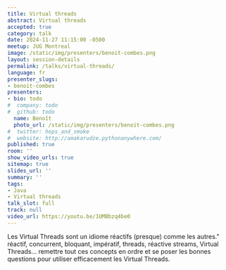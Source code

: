 ```yaml
---
title: Virtual threads
abstract: Virtual threads
accepted: true
category: talk
date: 2024-11-27 11:15:00 -0500
meetup: JUG Montreal
image: /static/img/presenters/benoit-combes.png
layout: session-details
permalink: /talks/virtual-threads/
language: fr
presenter_slugs:
- benoit-combes
presenters:
- bio: todo
#  company: todo
#  github: todo
  name: Benoît
  photo_url: /static/img/presenters/benoit-combes.png
#  twitter: hops_and_smoke
#  website: http://amakarudze.pythonanywhere.com/
published: true
room: ''
show_video_urls: true
sitemap: true
slides_url: ''
summary: ''
tags:
- Java
- Virtual threads
talk_slot: full
track: null
video_url: https://youtu.be/1UMBbzq4be0
---
```


Les Virtual Threads sont un idiome réactifs (presque) comme les autres."
réactif, concurrent, bloquant, impératif, threads, réactive streams, Virtual Threads… remettre tout ces concepts en ordre et se poser les bonnes questions pour utiliser efficacement les Virtual Threads.
